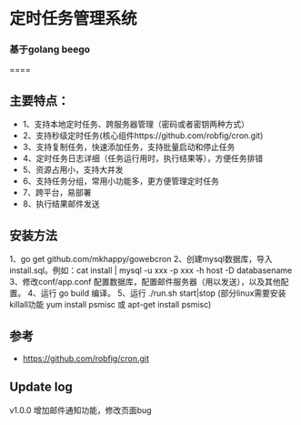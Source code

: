 # 定时任务管理系统
### 基于golang beego
====

主要特点：
----
- 1、支持本地定时任务、跨服务器管理（密码或者密钥两种方式）
- 2、支持秒级定时任务(核心组件https://github.com/robfig/cron.git)
- 3、支持复制任务，快速添加任务，支持批量启动和停止任务
- 4、定时任务日志详细（任务运行用时，执行结果等），方便任务排错
- 5、资源占用小，支持大并发
- 6、支持任务分组，常用小功能多，更方便管理定时任务
- 7、跨平台，易部署
- 8、执行结果邮件发送

安装方法    
----
1、go get github.com/mkhappy/gowebcron
2、创建mysql数据库，导入install.sql。例如：cat install | mysql -u xxx -p xxx -h host -D databasename
3、修改conf/app.conf 配置数据库，配置邮件服务器（用以发送），以及其他配置。
4、运行 go build 编译。
5、运行 ./run.sh start|stop  (部分linux需要安装killall功能 yum install psmisc 或 apt-get install psmisc)

参考
----
- https://github.com/robfig/cron.git

Update log
----
v1.0.0 增加邮件通知功能，修改页面bug
